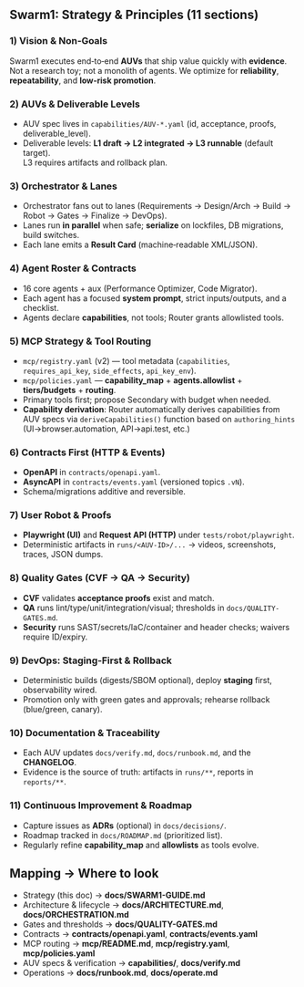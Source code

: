 ## Swarm1: Strategy & Principles (11 sections)

### 1) Vision & Non‑Goals

Swarm1 executes end‑to‑end **AUVs** that ship value quickly with **evidence**. Not a research toy; not a monolith of agents.
We optimize for **reliability**, **repeatability**, and **low-risk promotion**.

### 2) AUVs & Deliverable Levels

- AUV spec lives in `capabilities/AUV-*.yaml` (id, acceptance, proofs, deliverable_level).
- Deliverable levels: **L1 draft → L2 integrated → L3 runnable** (default target).  
  L3 requires artifacts and rollback plan.

### 3) Orchestrator & Lanes

- Orchestrator fans out to lanes (Requirements → Design/Arch → Build → Robot → Gates → Finalize → DevOps).
- Lanes run **in parallel** when safe; **serialize** on lockfiles, DB migrations, build switches.
- Each lane emits a **Result Card** (machine‑readable XML/JSON).

### 4) Agent Roster & Contracts

- 16 core agents + aux (Performance Optimizer, Code Migrator).
- Each agent has a focused **system prompt**, strict inputs/outputs, and a checklist.
- Agents declare **capabilities**, not tools; Router grants allowlisted tools.

### 5) MCP Strategy & Tool Routing

- `mcp/registry.yaml` (v2) — tool metadata (`capabilities`, `requires_api_key`, `side_effects`, `api_key_env`).
- `mcp/policies.yaml` — **capability_map** + **agents.allowlist** + **tiers/budgets** + **routing**.
- Primary tools first; propose Secondary with budget when needed.
- **Capability derivation**: Router automatically derives capabilities from AUV specs via `deriveCapabilities()` function based on `authoring_hints` (UI→browser.automation, API→api.test, etc.)

### 6) Contracts First (HTTP & Events)

- **OpenAPI** in `contracts/openapi.yaml`.
- **AsyncAPI** in `contracts/events.yaml` (versioned topics `.vN`).
- Schema/migrations additive and reversible.

### 7) User Robot & Proofs

- **Playwright (UI)** and **Request API (HTTP)** under `tests/robot/playwright`.
- Deterministic artifacts in `runs/<AUV-ID>/...` → videos, screenshots, traces, JSON dumps.

### 8) Quality Gates (CVF → QA → Security)

- **CVF** validates **acceptance proofs** exist and match.
- **QA** runs lint/type/unit/integration/visual; thresholds in `docs/QUALITY-GATES.md`.
- **Security** runs SAST/secrets/IaC/container and header checks; waivers require ID/expiry.

### 9) DevOps: Staging‑First & Rollback

- Deterministic builds (digests/SBOM optional), deploy **staging** first, observability wired.
- Promotion only with green gates and approvals; rehearse rollback (blue/green, canary).

### 10) Documentation & Traceability

- Each AUV updates `docs/verify.md`, `docs/runbook.md`, and the **CHANGELOG**.
- Evidence is the source of truth: artifacts in `runs/**`, reports in `reports/**`.

### 11) Continuous Improvement & Roadmap

- Capture issues as **ADRs** (optional) in `docs/decisions/`.
- Roadmap tracked in `docs/ROADMAP.md` (prioritized list).
- Regularly refine **capability_map** and **allowlists** as tools evolve.

## Mapping → Where to look

- Strategy (this doc) → **docs/SWARM1-GUIDE.md**
- Architecture & lifecycle → **docs/ARCHITECTURE.md**, **docs/ORCHESTRATION.md**
- Gates and thresholds → **docs/QUALITY-GATES.md**
- Contracts → **contracts/openapi.yaml**, **contracts/events.yaml**
- MCP routing → **mcp/README.md**, **mcp/registry.yaml**, **mcp/policies.yaml**
- AUV specs & verification → **capabilities/**, **docs/verify.md**
- Operations → **docs/runbook.md**, **docs/operate.md**
